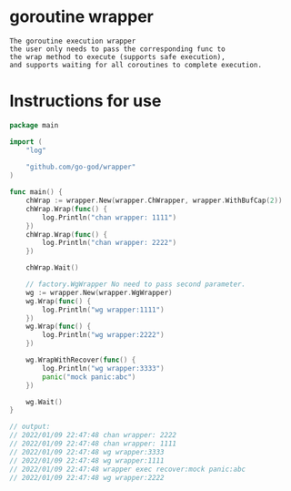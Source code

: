 # goroutine wrapper

    The goroutine execution wrapper
    the user only needs to pass the corresponding func to 
    the wrap method to execute (supports safe execution), 
    and supports waiting for all coroutines to complete execution.

# Instructions for use
    
```go
package main

import (
	"log"
	
	"github.com/go-god/wrapper"
)

func main() {
	chWrap := wrapper.New(wrapper.ChWrapper, wrapper.WithBufCap(2))
	chWrap.Wrap(func() {
		log.Println("chan wrapper: 1111")
	})
	chWrap.Wrap(func() {
		log.Println("chan wrapper: 2222")
	})

	chWrap.Wait()

	// factory.WgWrapper No need to pass second parameter.
	wg := wrapper.New(wrapper.WgWrapper)
	wg.Wrap(func() {
		log.Println("wg wrapper:1111")
	})
	wg.Wrap(func() {
		log.Println("wg wrapper:2222")
	})

	wg.WrapWithRecover(func() {
		log.Println("wg wrapper:3333")
		panic("mock panic:abc")
	})

	wg.Wait()
}

// output:
// 2022/01/09 22:47:48 chan wrapper: 2222
// 2022/01/09 22:47:48 chan wrapper: 1111
// 2022/01/09 22:47:48 wg wrapper:3333
// 2022/01/09 22:47:48 wg wrapper:1111
// 2022/01/09 22:47:48 wrapper exec recover:mock panic:abc
// 2022/01/09 22:47:48 wg wrapper:2222
```

